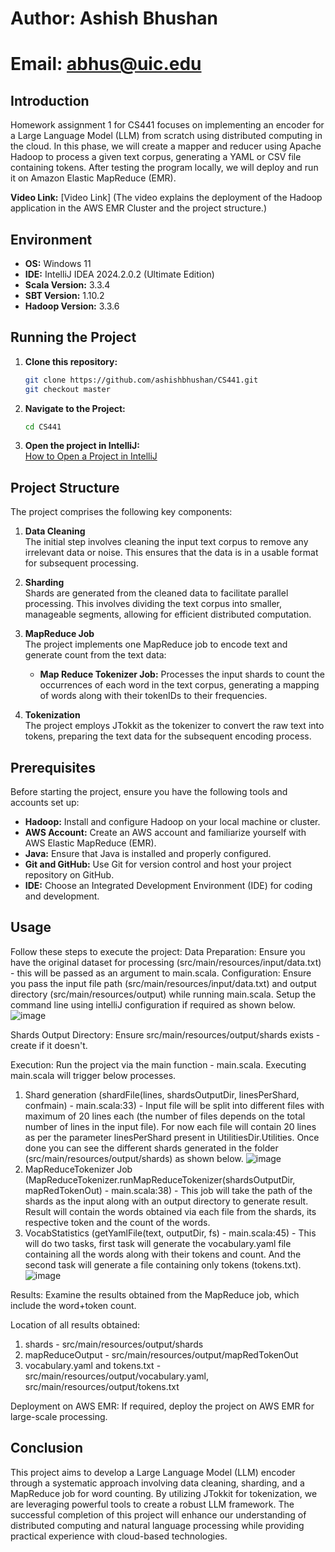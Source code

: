 # Author: Ashish Bhushan
# Email: abhus@uic.edu

## Introduction
Homework assignment 1 for CS441 focuses on implementing an encoder for a Large Language Model (LLM) from scratch using distributed computing in the cloud. In this phase, we will create a mapper and reducer using Apache Hadoop to process a given text corpus, generating a YAML or CSV file containing tokens. After testing the program locally, we will deploy and run it on Amazon Elastic MapReduce (EMR).

**Video Link:** [Video Link] (The video explains the deployment of the Hadoop application in the AWS EMR Cluster and the project structure.)

## Environment
- **OS:** Windows 11
- **IDE:** IntelliJ IDEA 2024.2.0.2 (Ultimate Edition)
- **Scala Version:** 3.3.4
- **SBT Version:** 1.10.2
- **Hadoop Version:** 3.3.6

## Running the Project
1. **Clone this repository:**
   ```bash
   git clone https://github.com/ashishbhushan/CS441.git
   git checkout master
   ```
2. **Navigate to the Project:**
   ```bash
   cd CS441
   ```
3. **Open the project in IntelliJ:**  
   [How to Open a Project in IntelliJ](https://www.jetbrains.com/help/idea/import-project-or-module-wizard.html#open-project)

## Project Structure
The project comprises the following key components:

1. **Data Cleaning**  
   The initial step involves cleaning the input text corpus to remove any irrelevant data or noise. This ensures that the data is in a usable format for subsequent processing.

2. **Sharding**  
   Shards are generated from the cleaned data to facilitate parallel processing. This involves dividing the text corpus into smaller, manageable segments, allowing for efficient distributed computation.

3. **MapReduce Job**  
   The project implements one MapReduce job to encode text and generate count from the text data:
   - **Map Reduce Tokenizer Job:** Processes the input shards to count the occurrences of each word in the text corpus, generating a mapping of words along with their tokenIDs to their frequencies.

4. **Tokenization**  
   The project employs JTokkit as the tokenizer to convert the raw text into tokens, preparing the text data for the subsequent encoding process.

## Prerequisites
Before starting the project, ensure you have the following tools and accounts set up:
- **Hadoop:** Install and configure Hadoop on your local machine or cluster.
- **AWS Account:** Create an AWS account and familiarize yourself with AWS Elastic MapReduce (EMR).
- **Java:** Ensure that Java is installed and properly configured.
- **Git and GitHub:** Use Git for version control and host your project repository on GitHub.
- **IDE:** Choose an Integrated Development Environment (IDE) for coding and development.

## Usage
Follow these steps to execute the project:
Data Preparation: Ensure you have the original dataset for processing (src/main/resources/input/data.txt) - this will be passed as an argument to main.scala.
Configuration: Ensure you pass the input file path (src/main/resources/input/data.txt) and output directory (src/main/resources/output) while running main.scala. Setup the command line using intelliJ configuration if required as shown below.
![image](https://github.com/user-attachments/assets/b2e58258-30a4-4dd0-9f2b-4ab0fa5c8e6d)

Shards Output Directory: Ensure src/main/resources/output/shards exists - create if it doesn't.

Execution:
Run the project via the main function - main.scala.
Executing main.scala will trigger below processes.
1. Shard generation (shardFile(lines, shardsOutputDir, linesPerShard, confmain) - main.scala:33) - Input file will be split into different files with maximum of 20 lines each (the number of files depends on the total number of lines in the input file). For now each file will contain 20 lines as per the parameter linesPerShard present in UtilitiesDir.Utilities. Once done you can see the different shards generated in the folder (src/main/resources/output/shards) as shown below.
![image](https://github.com/user-attachments/assets/0dfef966-f07a-4a83-a047-613203971108)
2. MapReduceTokenizer Job (MapReduceTokenizer.runMapReduceTokenizer(shardsOutputDir, mapRedTokenOut) - main.scala:38) - This job will take the path of the shards as the input along with an output directory to generate result. Result will contain the words obtained via each file from the shards, its respective token and the count of the words.
3. VocabStatistics (getYamlFile(text, outputDir, fs) - main.scala:45) - This will do two tasks, first task will generate the vocabulary.yaml file containing all the words along with their tokens and count. And the second task will generate a file containing only tokens (tokens.txt).
![image](https://github.com/user-attachments/assets/0f011125-ae9f-4df3-ba6b-c177591ed5ae)

Results: Examine the results obtained from the MapReduce job, which include the word+token count.

Location of all results obtained:
1. shards - src/main/resources/output/shards
2. mapReduceOutput - src/main/resources/output/mapRedTokenOut
3. vocabulary.yaml and tokens.txt - src/main/resources/output/vocabulary.yaml, src/main/resources/output/tokens.txt

Deployment on AWS EMR: If required, deploy the project on AWS EMR for large-scale processing.

## Conclusion
This project aims to develop a Large Language Model (LLM) encoder through a systematic approach involving data cleaning, sharding, and a MapReduce job for word counting. By utilizing JTokkit for tokenization, we are leveraging powerful tools to create a robust LLM framework. The successful completion of this project will enhance our understanding of distributed computing and natural language processing while providing practical experience with cloud-based technologies.
